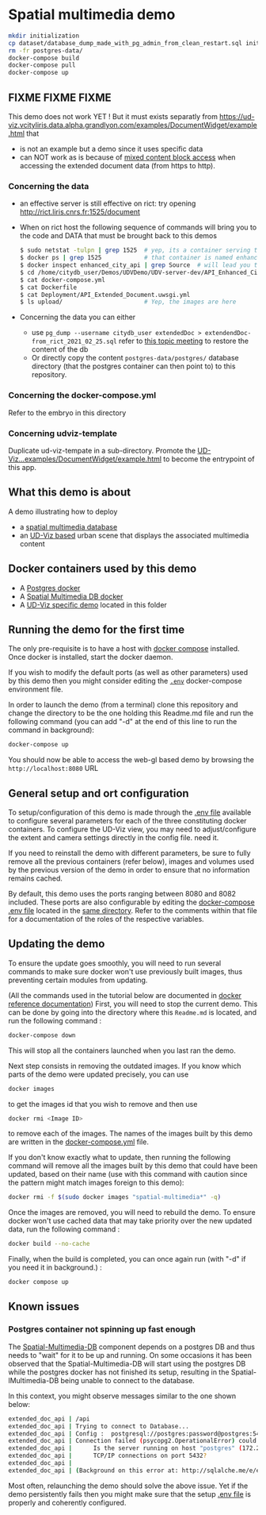 # Spatial multimedia demo

```bash
mkdir initialization
cp dataset/database_dump_made_with_pg_admin_from_clean_restart.sql initialization/
rm -fr postgres-data/
docker-compose build
docker-compose pull
docker-compose up
```

## FIXME FIXME FIXME

This demo does not work YET !
But it must exists separatly from
https://ud-viz.vcityliris.data.alpha.grandlyon.com/examples/DocumentWidget/example.html that
 - is not an example but a demo since it uses specific data
 - can NOT work as is because of 
   [mixed content block access](https://developer.mozilla.org/en-US/docs/Web/Security/Mixed_content)
   when accessing the extended document data (from https to http).

### Concerning the data

- an effective server is still effective on rict: try opening
  http://rict.liris.cnrs.fr:1525/document
- When on rict host the following sequence of commands will bring you to
  the code and DATA that must be brought back to this demos
  
  ```bash
  $ sudo netstat -tulpn | grep 1525  # yep, its a container serving the content
  $ docker ps | grep 1525            # that container is named enhanced_city_api
  $ docker inspect enhanced_city_api | grep Source  # will lead you to
  $ cd /home/citydb_user/Demos/UDVDemo/UDV-server-dev/API_Enhanced_City
  $ cat docker-compose.yml
  $ cat Dockerfile
  $ cat Deployment/API_Extended_Document.uwsgi.yml
  $ ls upload/                       # Yep, the images are here
  ```

- Concerning the data you can either
  - use
    `pg_dump --username citydb_user extendedDoc > extendendDoc-from_rict_2021_02_25.sql`
    refer to
    [this topic meeting](https://github.com/VCityTeam/VCity/blob/master/Topic_Meetings/2021/2021_02_25_HBO_CGA_EBO.md)
    to restore the content of the db
  - Or directly copy the content `postgres-data/postgres/` database
    directory (that the postgres container can then point to) to this
    repository.

### Concerning the docker-compose.yml

Refer to the embryo in this directory

### Concerning udviz-template

Duplicate ud-viz-tempate in a sub-directory.
Promote the [UD-Viz...examples/DocumentWidget/example.html](https://github.com/VCityTeam/UD-Viz/blob/master/examples/DocumentWidget/example.html)
to become the entrypoint of this app.

## What this demo is about

A demo illustrating how to deploy

- a [spatial multimedia database](https://github.com/VCityTeam/Spatial-Multimedia-DB)
- an [UD-Viz based](https://github.com/VCityTeam/UD-Viz-Template) urban scene
  that displays the associated multimedia content

## Docker containers used by this demo

- A [Postgres docker](https://hub.docker.com/_/postgres)
- A [Spatial Multimedia DB docker](https://github.com/VCityTeam/Spatial-Multimedia-DB-docker)
- A [UD-Viz specific demo](https://github.com/VCityTeam/UD-Viz) located in this folder

## Running the demo for the first time

The only pre-requisite is to have a host with
[docker compose](https://docs.docker.com/compose/)
installed. Once docker is installed, start the docker daemon.

If you wish to modify the default ports (as well as other parameters) used by
this demo then you might consider editing the [`.env`](.env) docker-compose
environment file.

In order to launch the demo (from a terminal) clone this repository and
change the directory to be the one holding this Readme.md file and run the
following command (you can add "-d" at the end of this line to run the command in background):

```bash
docker-compose up
```

You should now be able to access the web-gl based demo by browsing the 
`http://localhost:8080` URL

## General setup and ort configuration

To setup/configuration of this demo is made through the [.env file](.env)
available to configure several parameters for each of the three constituting
docker containers. To configure the UD-Viz view, you may need to
adjust/configure the extent and camera settings directly in the config file.
need it.

If you need to reinstall the demo with different parameters, be sure to fully
remove all the previous containers (refer below), images and volumes used by
the previous version of the demo in order to ensure that no information remains 
cached.

By default, this demo uses the ports ranging between 8080 and 8082 included.
These ports are also configurable by editing the
[docker-compose .env file](https://docs.docker.com/compose/env-file/)
located in the [same directory](.env). Refer to the comments within that file
for a documentation of the roles of the respective variables.

## Updating the demo

To ensure the update goes smoothly, you will need to run several commands to
make sure docker won't use previously built images, thus preventing certain
modules from updating.

(All the commands used in the tutorial below are documented in
[docker reference documentation](https://docs.docker.com/reference/))
First, you will need to stop the current demo.
This can be done by going into the directory where this `Readme.md` is located, 
and run the following command :

```bash
docker-compose down
```

This will stop all the containers launched when you last ran the demo.

Next step consists in removing the outdated images. If you know which parts
of the demo were updated precisely, you can use

```bash
docker images
```

to get the images id that you wish to remove and then use

```bash
docker rmi <Image ID>
```

to remove each of the images. The names of the images built by this demo
are written in the [docker-compose.yml](./docker-compose.yml) file.

If you don't know exactly what to update, then running the following command
will remove all the images built by this demo that could have been updated,
based on their name (use with this command with caution since the pattern
might match images foreign to this demo):

```bash
docker rmi -f $(sudo docker images "spatial-multimedia*" -q)
```

Once the images are removed, you will need to rebuild the demo. To ensure
docker won't use cached data that may take priority over the new updated data,
run the following command :

```bash
docker build --no-cache
```

Finally, when the build is completed, you can once again run (with "-d" if you need it in background.) :

```bash
docker compose up
```

## Known issues

### Postgres container not spinning up fast enough

The [Spatial-Multimedia-DB](https://github.com/VCityTeam/Spatial-Multimedia-DB)
component depends on a postgres DB and thus needs to "wait" for it to be up
and running. On some occasions it has been observed that the
Spatial-Multimedia-DB will start using the postgres DB while the postgres
docker has not finished its setup, resulting in the Spatial-lMultimedia-DB being
unable to connect to the database.

In this context, you might observe messages similar to the one shown below:

```bash
extended_doc_api | /api
extended_doc_api | Trying to connect to Database...
extended_doc_api | Config :  postgresql://postgres:password@postgres:5432/extendedDoc
extended_doc_api | Connection failed (psycopg2.OperationalError) could not connect to server: Connection refused
extended_doc_api |      Is the server running on host "postgres" (172.22.0.2) and accepting
extended_doc_api |      TCP/IP connections on port 5432?
extended_doc_api | 
extended_doc_api | (Background on this error at: http://sqlalche.me/e/e3q8)
```

Most often, relaunching the demo should solve the above issue.
Yet if the demo persistently fails then you might make sure that
the setup [.env file](.env) is properly and coherently configured.
